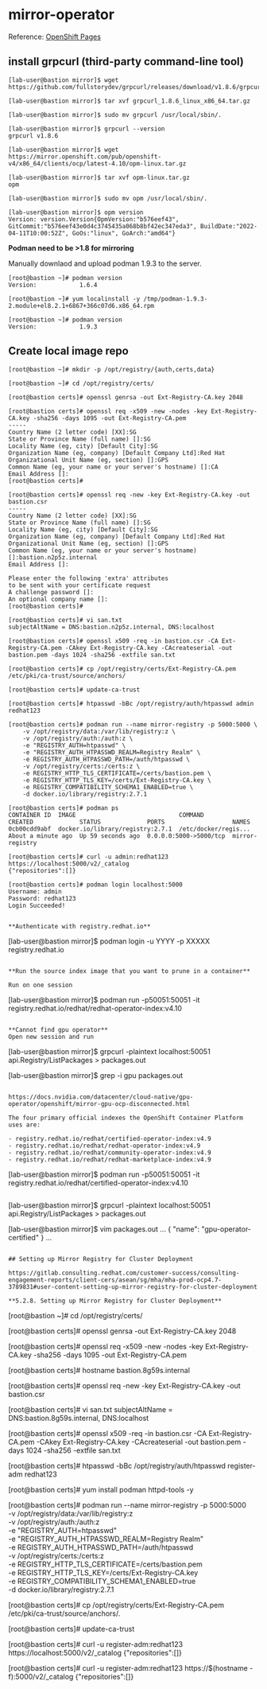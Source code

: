 # mirror-operator

Reference:
[OpenShift Pages](https://docs.openshift.com/container-platform/4.10/operators/admin/olm-restricted-networks.html)

## install grpcurl (third-party command-line tool)

```
[lab-user@bastion mirror]$ wget https://github.com/fullstorydev/grpcurl/releases/download/v1.8.6/grpcurl_1.8.6_linux_x86_64.tar.gz

[lab-user@bastion mirror]$ tar xvf grpcurl_1.8.6_linux_x86_64.tar.gz 

[lab-user@bastion mirror]$ sudo mv grpcurl /usr/local/sbin/.

[lab-user@bastion mirror]$ grpcurl --version
grpcurl v1.8.6

[lab-user@bastion mirror]$ wget https://mirror.openshift.com/pub/openshift-v4/x86_64/clients/ocp/latest-4.10/opm-linux.tar.gz

[lab-user@bastion mirror]$ tar xvf opm-linux.tar.gz
opm

[lab-user@bastion mirror]$ sudo mv opm /usr/local/sbin/.

[lab-user@bastion mirror]$ opm version
Version: version.Version{OpmVersion:"b576eef43", GitCommit:"b576eef43e0d4c3745435a068b8bf42ec347eda3", BuildDate:"2022-04-11T10:00:52Z", GoOs:"linux", GoArch:"amd64"}

```

**Podman need to be >1.8 for mirroring**

Manually downlaod and upload podman 1.9.3 to the server.

```
[root@bastion ~]# podman version
Version:            1.6.4

[root@bastion ~]# yum localinstall -y /tmp/podman-1.9.3-2.module+el8.2.1+6867+366c07d6.x86_64.rpm

[root@bastion ~]# podman version
Version:            1.9.3

```


## Create local image repo ##

```
[root@bastion ~]# mkdir -p /opt/registry/{auth,certs,data}

[root@bastion ~]# cd /opt/registry/certs/

[root@bastion certs]# openssl genrsa -out Ext-Registry-CA.key 2048

[root@bastion certs]# openssl req -x509 -new -nodes -key Ext-Registry-CA.key -sha256 -days 1095 -out Ext-Registry-CA.pem
-----
Country Name (2 letter code) [XX]:SG
State or Province Name (full name) []:SG
Locality Name (eg, city) [Default City]:SG
Organization Name (eg, company) [Default Company Ltd]:Red Hat
Organizational Unit Name (eg, section) []:GPS
Common Name (eg, your name or your server's hostname) []:CA
Email Address []:
[root@bastion certs]# 

[root@bastion certs]# openssl req -new -key Ext-Registry-CA.key -out bastion.csr
-----
Country Name (2 letter code) [XX]:SG
State or Province Name (full name) []:SG
Locality Name (eg, city) [Default City]:SG
Organization Name (eg, company) [Default Company Ltd]:Red Hat
Organizational Unit Name (eg, section) []:GPS
Common Name (eg, your name or your server's hostname) []:bastion.n2p5z.internal
Email Address []:

Please enter the following 'extra' attributes
to be sent with your certificate request
A challenge password []:
An optional company name []:
[root@bastion certs]# 

[root@bastion certs]# vi san.txt
subjectAltName = DNS:bastion.n2p5z.internal, DNS:localhost

[root@bastion certs]# openssl x509 -req -in bastion.csr -CA Ext-Registry-CA.pem -CAkey Ext-Registry-CA.key -CAcreateserial -out bastion.pem -days 1024 -sha256 -extfile san.txt

[root@bastion certs]# cp /opt/registry/certs/Ext-Registry-CA.pem /etc/pki/ca-trust/source/anchors/

[root@bastion certs]# update-ca-trust

[root@bastion certs]# htpasswd -bBc /opt/registry/auth/htpasswd admin redhat123

[root@bastion certs]# podman run --name mirror-registry -p 5000:5000 \
   	-v /opt/registry/data:/var/lib/registry:z \
   	-v /opt/registry/auth:/auth:z \
   	-e "REGISTRY_AUTH=htpasswd" \
   	-e "REGISTRY_AUTH_HTPASSWD_REALM=Registry Realm" \
   	-e REGISTRY_AUTH_HTPASSWD_PATH=/auth/htpasswd \
   	-v /opt/registry/certs:/certs:z \
   	-e REGISTRY_HTTP_TLS_CERTIFICATE=/certs/bastion.pem \
   	-e REGISTRY_HTTP_TLS_KEY=/certs/Ext-Registry-CA.key \
   	-e REGISTRY_COMPATIBILITY_SCHEMA1_ENABLED=true \
  	-d docker.io/library/registry:2.7.1

[root@bastion certs]# podman ps
CONTAINER ID  IMAGE                             COMMAND               CREATED             STATUS             PORTS                   NAMES
0cb00cdd9abf  docker.io/library/registry:2.7.1  /etc/docker/regis...  About a minute ago  Up 59 seconds ago  0.0.0.0:5000->5000/tcp  mirror-registry

[root@bastion certs]# curl -u admin:redhat123 https://localhost:5000/v2/_catalog
{"repositories":[]}

[root@bastion certs]# podman login localhost:5000
Username: admin
Password: redhat123
Login Succeeded!


```

```
**Authenticate with registry.redhat.io**

```
[lab-user@bastion mirror]$ podman login -u YYYY -p XXXXX registry.redhat.io

```

**Run the source index image that you want to prune in a container**

Run on one session

```
[lab-user@bastion mirror]$ podman run -p50051:50051 -it registry.redhat.io/redhat/redhat-operator-index:v4.10


```

**Cannot find gpu operator**
Open new session and run
```
[lab-user@bastion mirror]$ grpcurl -plaintext localhost:50051 api.Registry/ListPackages > packages.out

[lab-user@bastion mirror]$ grep -i gpu packages.out 

```

https://docs.nvidia.com/datacenter/cloud-native/gpu-operator/openshift/mirror-gpu-ocp-disconnected.html

The four primary official indexes the OpenShift Container Platform uses are:

- registry.redhat.io/redhat/certified-operator-index:v4.9
- registry.redhat.io/redhat/redhat-operator-index:v4.9
- registry.redhat.io/redhat/community-operator-index:v4.9
- registry.redhat.io/redhat/redhat-marketplace-index:v4.9

```

[lab-user@bastion mirror]$ podman run -p50051:50051 -it registry.redhat.io/redhat/certified-operator-index:v4.10

```

```
[lab-user@bastion mirror]$ grpcurl -plaintext localhost:50051 api.Registry/ListPackages > packages.out

[lab-user@bastion mirror]$ vim packages.out
...
{
  "name": "gpu-operator-certified"
}
...


```

## Setting up Mirror Registry for Cluster Deployment

https://gitlab.consulting.redhat.com/customer-success/consulting-engagement-reports/client-cers/asean/sg/mha/mha-prod-ocp4.7-3789831#user-content-setting-up-mirror-registry-for-cluster-deployment

**5.2.8. Setting up Mirror Registry for Cluster Deployment**

```
[root@bastion ~]# cd /opt/registry/certs/

[root@bastion certs]# openssl genrsa -out Ext-Registry-CA.key 2048

[root@bastion certs]# openssl req -x509 -new -nodes -key Ext-Registry-CA.key -sha256 -days 1095 -out Ext-Registry-CA.pem

[root@bastion certs]# hostname
bastion.8g59s.internal

[root@bastion certs]# openssl req -new -key Ext-Registry-CA.key -out bastion.csr

[root@bastion certs]# vi san.txt
subjectAltName = DNS:bastion.8g59s.internal, DNS:localhost

[root@bastion certs]#  openssl x509 -req -in bastion.csr -CA Ext-Registry-CA.pem -CAkey Ext-Registry-CA.key -CAcreateserial -out bastion.pem -days 1024 -sha256 -extfile san.txt

[root@bastion certs]# htpasswd -bBc /opt/registry/auth/htpasswd register-adm redhat123

[root@bastion certs]# yum install podman httpd-tools -y

[root@bastion certs]# podman run --name mirror-registry -p 5000:5000 \
      -v /opt/registry/data:/var/lib/registry:z \
      -v /opt/registry/auth:/auth:z \
      -e "REGISTRY_AUTH=htpasswd" \
      -e "REGISTRY_AUTH_HTPASSWD_REALM=Registry Realm" \
      -e REGISTRY_AUTH_HTPASSWD_PATH=/auth/htpasswd \
      -v /opt/registry/certs:/certs:z \
      -e REGISTRY_HTTP_TLS_CERTIFICATE=/certs/bastion.pem \
      -e REGISTRY_HTTP_TLS_KEY=/certs/Ext-Registry-CA.key \
      -e REGISTRY_COMPATIBILITY_SCHEMA1_ENABLED=true \
      -d docker.io/library/registry:2.7.1

[root@bastion certs]# cp /opt/registry/certs/Ext-Registry-CA.pem /etc/pki/ca-trust/source/anchors/.

[root@bastion certs]# update-ca-trust

[root@bastion certs]# curl -u register-adm:redhat123 https://localhost:5000/v2/_catalog
{"repositories":[]}

[root@bastion certs]# curl -u register-adm:redhat123 https://$(hostname -f):5000/v2/_catalog
{"repositories":[]}

```


